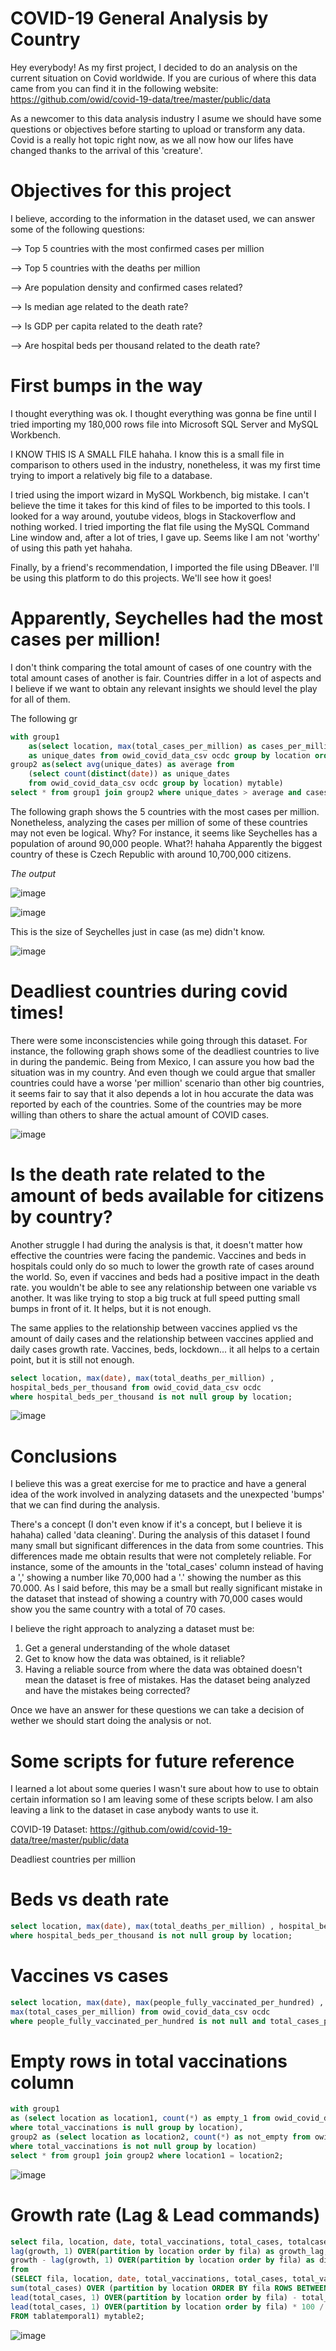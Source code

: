 # COVID-19 General Analysis by Country
Hey everybody! As my first project, I decided to do an analysis on the current situation on Covid worldwide.
If you are curious of where this data came from you can find it in the following website: <https://github.com/owid/covid-19-data/tree/master/public/data>

As a newcomer to this data analysis industry I asume we should have some questions or objectives before starting to upload or transform any data.
Covid is a really hot topic right now, as we all now how our lifes have changed thanks to the arrival of this 'creature'.

# Objectives for this project

I believe, according to the information in the dataset used, we can answer some of the following questions:

--> Top 5 countries with the most confirmed cases per million

--> Top 5 countries with the deaths per million

--> Are population density and confirmed cases related?

--> Is median age related to the death rate?

--> Is GDP per capita related to the death rate?

--> Are hospital beds per thousand related to the death rate?

# First bumps in the way

I thought everything was ok. I thought everything was gonna be fine until I tried importing my 180,000 rows file into Microsoft SQL Server and MySQL Workbench.

I KNOW THIS IS A SMALL FILE hahaha.
I know this is a small file in comparison to others used in the industry, nonetheless, it was my first time trying to import a relatively big file to a database.

I tried using the import wizard in MySQL Workbench, big mistake. I can't believe the time it takes for this kind of files to be imported to this tools.
I looked for a way around, youtube videos, blogs in Stackoverflow and nothing worked.
I tried importing the flat file using the MySQL Command Line window and, after a lot of tries, I gave up.
Seems like I am not 'worthy' of using this path yet hahaha.

Finally, by a friend's recommendation, I imported the file using DBeaver. I'll be using this platform to do this projects. We'll see how it goes!

# Apparently, Seychelles had the most cases per million!

I don't think comparing the total amount of cases of one country with the total amount cases of another is fair. Countries differ in a lot of aspects and I believe if we want to obtain any relevant insights we should level the play for all of them.

The following gr


```sql
with group1
	as(select location, max(total_cases_per_million) as cases_per_million, count(distinct(date))
	as unique_dates from owid_covid_data_csv ocdc group by location order by cases_per_million DESC),
group2 as(select avg(unique_dates) as average from
	(select count(distinct(date)) as unique_dates
	from owid_covid_data_csv ocdc group by location) mytable)
select * from group1 join group2 where unique_dates > average and cases_per_million is not null;
```

The following graph shows the 5 countries with the most cases per million. Nonetheless, analyzing the cases per million of some of these countries may not even be logical. Why?
For instance, it seems like Seychelles has a population of around 90,000 people. What?! hahaha Apparently the biggest country of these is Czech Republic with around 10,700,000 citizens. 

*The output*

![image](https://user-images.githubusercontent.com/88570786/135373295-f748e9ff-bf7c-491b-9208-94bf805abdcc.png)

![image](https://user-images.githubusercontent.com/88570786/135374660-e1f81661-6953-43cb-912a-d00919584baa.png)

This is the size of Seychelles just in case (as me) didn't know.

![image](https://user-images.githubusercontent.com/88570786/136625635-01df4fc5-4fd9-4613-a2c8-f415b8332598.png)


# Deadliest countries during covid times!

There were some inconscistencies while going through this dataset. For instance, the following graph shows some of the deadliest countries to live in during the pandemic. Being from Mexico, I can assure you how bad the situation was in my country. And even though we could argue that smaller countries could have a worse 'per million' scenario than other big countries, it seems fair to say that it also depends a lot in hou accurate the data was reported by each of the countries. Some of the countries may be more willing than others to share the actual amount of COVID cases. 

![image](https://user-images.githubusercontent.com/88570786/135385590-90c58245-2290-49ad-826e-c5d6c5cfe2ae.png)

# Is the death rate related to the amount of beds available for citizens by country?

Another struggle I had during the analysis is that, it doesn't matter how effective the countries were facing the pandemic. Vaccines and beds in hospitals could only do so much to lower the growth rate of cases around the world. So, even if vaccines and beds had a positive impact in the death rate. you wouldn't be able to see any relationship between one variable vs another. It was like trying to stop a big truck at full speed putting small bumps in front of it. It helps, but it is not enough.

The same applies to the relationship between vaccines applied vs the amount of daily cases and the relationship between vaccines applied and daily cases growth rate. Vaccines, beds, lockdown... it all helps to a certain point, but it is still not enough. 

```sql
select location, max(date), max(total_deaths_per_million) , 
hospital_beds_per_thousand from owid_covid_data_csv ocdc 
where hospital_beds_per_thousand is not null group by location;
```

![image](https://user-images.githubusercontent.com/88570786/135940766-26a1e1ec-8037-4bf1-a25f-9d81fc835d22.png)

# Conclusions

I believe this was a great exercise for me to practice and have a general idea of the work involved in analyzing datasets and the unexpected 'bumps' that we can find during the analysis.

There's a concept (I don't even know if it's a concept, but I believe it is hahaha) called 'data cleaning'. During the analysis of this dataset I found many small but significant differences in the data from some countries. This differences made me obtain results that were not completely reliable. For instance, some of the amounts in the 'total_cases' column instead of having a ',' showing a number like 70,000 had a '.' showing the number as this 70.000. As I said before, this may be a small but really significant mistake in the dataset that instead of showing a country with 70,000 cases would show you the same country with a total of 70 cases. 

I believe the right approach to analyzing a dataset must be:
1) Get a general understanding of the whole dataset
2) Get to know how the data was obtained, is it reliable?
3) Having a reliable source from where the data was obtained doesn't mean the dataset is free of mistakes. Has the dataset being analyzed and have the mistakes being corrected?

Once we have an answer for these questions we can take a decision of wether we should start doing the analysis or not.

# Some scripts for future reference

I learned a lot about some queries I wasn't sure about how to use to obtain certain information so I am leaving some of these scripts below. I am also leaving a link to the dataset in case anybody wants to use it.

COVID-19 Dataset: https://github.com/owid/covid-19-data/tree/master/public/data

Deadliest countries per million

# Beds vs death rate

```sql
select location, max(date), max(total_deaths_per_million) , hospital_beds_per_thousand from owid_covid_data_csv ocdc
where hospital_beds_per_thousand is not null group by location;
```

# Vaccines vs cases

```sql
select location, max(date), max(people_fully_vaccinated_per_hundred) ,
max(total_cases_per_million) from owid_covid_data_csv ocdc 
where people_fully_vaccinated_per_hundred is not null and total_cases_per_million is not null group by location;
```

# Empty rows in total vaccinations column

```sql
with group1
as (select location as location1, count(*) as empty_1 from owid_covid_data_csv ocdc 
where total_vaccinations is null group by location),
group2 as (select location as location2, count(*) as not_empty from owid_covid_data_csv ocdc 
where total_vaccinations is not null group by location)
select * from group1 join group2 where location1 = location2;
```

![image](https://user-images.githubusercontent.com/88570786/136631415-be5a17fc-0540-44ba-9a8c-ba23e827eecc.png)

# Growth rate (Lag & Lead commands)

```sql
select fila, location, date, total_vaccinations, total_cases, totalcases_vs_nextrow, growth,
lag(growth, 1) OVER(partition by location order by fila) as growth_lag,
growth - lag(growth, 1) OVER(partition by location order by fila) as dif_growth_Rate
from
(SELECT fila, location, date, total_vaccinations, total_cases, total_vaccinations - total_cases as resta, 
sum(total_cases) OVER (partition by location ORDER BY fila ROWS BETWEEN CURRENT ROW AND 1 FOLLOWING) sum,
lead(total_cases, 1) OVER(partition by location order by fila) - total_cases as totalcases_vs_nextrow,
lead(total_cases, 1) OVER(partition by location order by fila) * 100 / total_cases - 100 as growth
FROM tablatemporal1) mytable2;
```

![image](https://user-images.githubusercontent.com/88570786/136631350-a683cb43-8301-4be4-804b-8ce364add70c.png)





